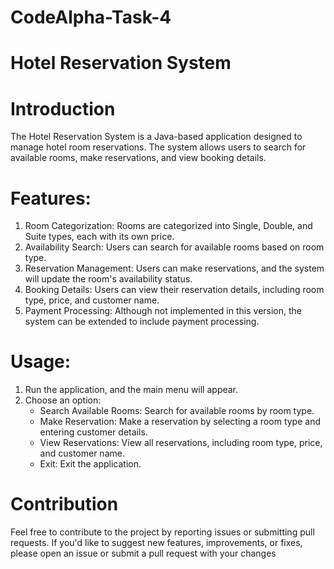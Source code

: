 # CodeAlpha-Task-4

# **Hotel Reservation System**

# **Introduction**

The Hotel Reservation System is a Java-based application designed to manage hotel room reservations. The system allows users to search for available rooms, make reservations, and view booking details.

# **Features:**

1. Room Categorization: Rooms are categorized into Single, Double, and Suite types, each with its own price.
2. Availability Search: Users can search for available rooms based on room type.
3. Reservation Management: Users can make reservations, and the system will update the room's availability status.
4. Booking Details: Users can view their reservation details, including room type, price, and customer name.
5. Payment Processing: Although not implemented in this version, the system can be extended to include payment processing.

# **Usage:**

1. Run the application, and the main menu will appear.
2. Choose an option:
    - Search Available Rooms: Search for available rooms by room type.
    - Make Reservation: Make a reservation by selecting a room type and entering customer details.
    - View Reservations: View all reservations, including room type, price, and customer name.
    - Exit: Exit the application.

 # **Contribution**

 Feel free to contribute to the project by reporting issues or submitting pull requests. If you'd like to suggest new features, improvements, or fixes, please open an issue or submit a pull request with your changes


